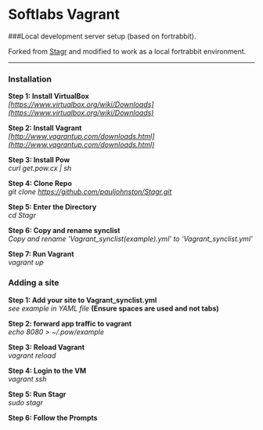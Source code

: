 Softlabs Vagrant
=====

###Local development server setup (based on fortrabbit).

Forked from [Stagr](https://github.com/gmanricks/Stagr) and modified to work as a local fortrabbit environment.

------------------------------------

### Installation

**Step 1: Install VirtualBox**<br>
*[https://www.virtualbox.org/wiki/Downloads](https://www.virtualbox.org/wiki/Downloads)*

**Step 2: Install Vagrant**<br>
*[http://www.vagrantup.com/downloads.html](http://www.vagrantup.com/downloads.html)*

**Step 3: Install Pow**<br>
*curl get.pow.cx | sh*

**Step 4: Clone Repo**<br>
*git clone https://github.com/pauljohnston/Stagr.git*

**Step 5: Enter the Directory**<br>
*cd Stagr*

**Step 6: Copy and rename synclist**<br>
*Copy and rename 'Vagrant_synclist(example).yml' to 'Vagrant_synclist.yml'*

**Step 7: Run Vagrant**<br>
*vagrant up*


### Adding a site

**Step 1: Add your site to Vagrant_synclist.yml**<br>
*see example in YAML file* **(Ensure spaces are used and not tabs)**

**Step 2: forward app traffic to vagrant**<br>
*echo 8080 > ~/.pow/example*

**Step 3: Reload Vagrant**<br>
*vagrant reload*

**Step 4: Login to the VM**<br>
*vagrant ssh*

**Step 5: Run Stagr**<br>
*sudo stagr*

**Step 6: Follow the Prompts**

